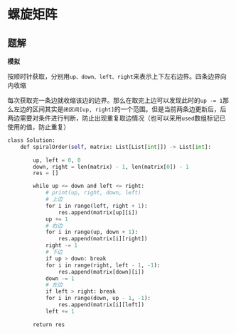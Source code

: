 # 螺旋矩阵







## 题解

**模拟**

按顺时针获取，分别用`up、down、left、right`来表示上下左右边界。四条边界向内收缩

每次获取完一条边就收缩该边的边界。那么在取完上边可以发现此时的`up -= 1`那么左边的区间其实是`闭区间[up, right]`的一个范围。但是当前两条边更新后，后两边需要对条件进行判断，防止出现重复取边情况（也可以采用`used`数组标记已使用的值，防止重复）

```python
class Solution:
    def spiralOrder(self, matrix: List[List[int]]) -> List[int]:
  
        up, left = 0, 0
        down, right = len(matrix) - 1, len(matrix[0]) - 1
        res = []

        while up <= down and left <= right:
            # print(up, right, down, left)
            # 上边
            for i in range(left, right + 1):
                res.append(matrix[up][i])
            up += 1
            # 右边
            for i in range(up, down + 1):
                res.append(matrix[i][right])
            right -= 1
            # 下边
            if up > down: break
            for i in range(right, left - 1, -1):
                res.append(matrix[down][i])
            down -= 1
            # 左边
            if left > right: break
            for i in range(down, up - 1, -1):
                res.append(matrix[i][left])
            left += 1
  
        return res
```


